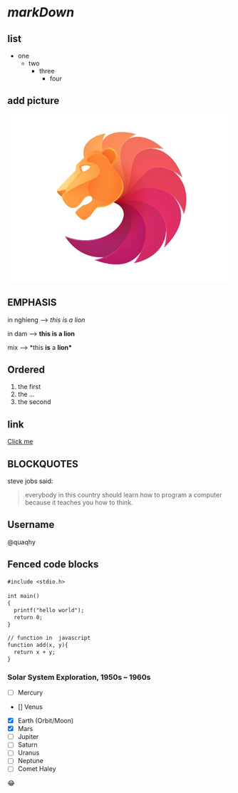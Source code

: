 # **_markDown_**

## **list**

- one
  - two
    - three
      - four

## **add picture**

![logo](logo.jpg)

## **EMPHASIS**

in nghieng --> _this is a lion_

in dam --> **this is a lion**

mix --> \*this **is** a **lion\***

## **Ordered**

1. the first
1. the ...
1. the second

## **link**

[Click me](https://google.com)

## **BLOCKQUOTES**

steve jobs said:

> everybody in this country should learn how to program a computer
> because it teaches you how to think.

## Username

@quaqhy

## Fenced code blocks

```
#include <stdio.h>

int main()
{
  printf("hello world");
  return 0;
}
```

```
// function in  javascript
function add(x, y){
  return x + y;
}
```

### Solar System Exploration, 1950s – 1960s

- [ ] Mercury
- [] Venus
- [x] Earth (Orbit/Moon)
- [x] Mars
- [ ] Jupiter
- [ ] Saturn
- [ ] Uranus
- [ ] Neptune
- [ ] Comet Haley

:joy:
